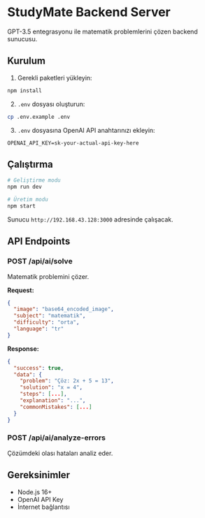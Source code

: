 # StudyMate Backend Server

GPT-3.5 entegrasyonu ile matematik problemlerini çözen backend sunucusu.

## Kurulum

1. Gerekli paketleri yükleyin:
```bash
npm install
```

2. `.env` dosyası oluşturun:
```bash
cp .env.example .env
```

3. `.env` dosyasına OpenAI API anahtarınızı ekleyin:
```
OPENAI_API_KEY=sk-your-actual-api-key-here
```

## Çalıştırma

```bash
# Geliştirme modu
npm run dev

# Üretim modu  
npm start
```

Sunucu `http://192.168.43.128:3000` adresinde çalışacak.

## API Endpoints

### POST /api/ai/solve
Matematik problemini çözer.

**Request:**
```json
{
  "image": "base64_encoded_image",
  "subject": "matematik", 
  "difficulty": "orta",
  "language": "tr"
}
```

**Response:**
```json
{
  "success": true,
  "data": {
    "problem": "Çöz: 2x + 5 = 13",
    "solution": "x = 4",
    "steps": [...],
    "explanation": "...",
    "commonMistakes": [...]
  }
}
```

### POST /api/ai/analyze-errors
Çözümdeki olası hataları analiz eder.

## Gereksinimler

- Node.js 16+
- OpenAI API Key
- İnternet bağlantısı